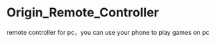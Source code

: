 Origin_Remote_Controller
========================

remote controller for pc，you can use your phone to play games on pc
